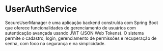 # UserAuthService
SecureUserManager é uma aplicação backend construída com Spring Boot que oferece funcionalidades de gerenciamento de usuários com autenticação avançada usando JWT (JSON Web Tokens). O sistema permite o cadastro, login, gerenciamento de permissões e recuperação de senha, com foco na segurança e na simplicidade.
